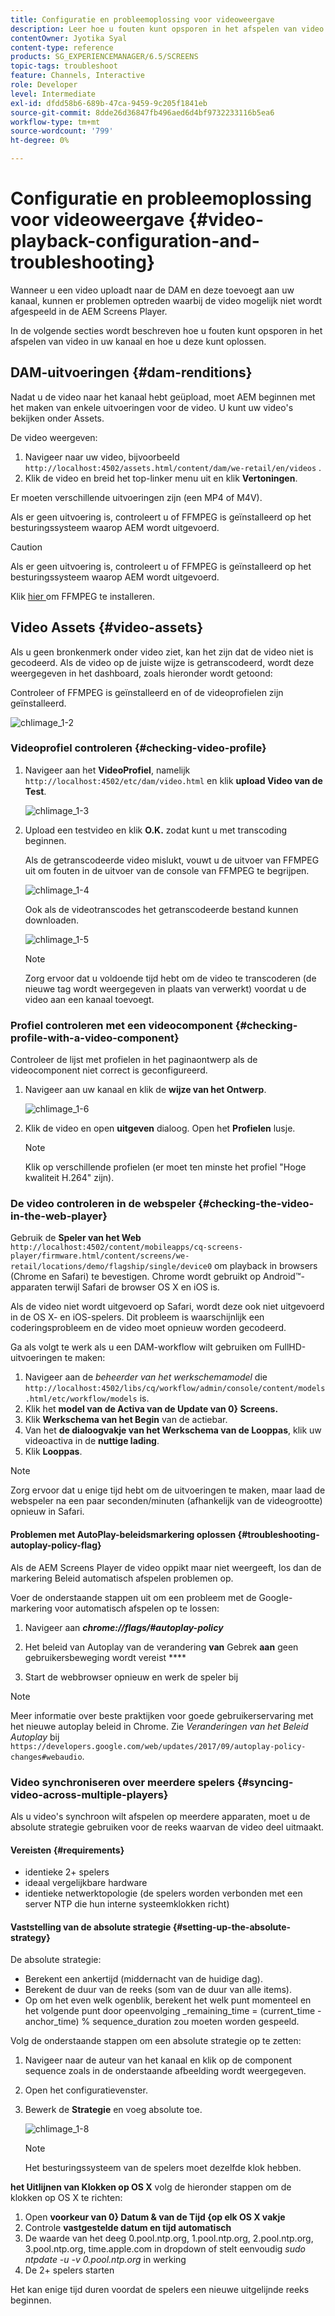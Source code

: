 ```yaml
---
title: Configuratie en probleemoplossing voor videoweergave
description: Leer hoe u fouten kunt opsporen in het afspelen van video in uw kanaal voor AEM Screens en hoe u problemen kunt oplossen.
contentOwner: Jyotika Syal
content-type: reference
products: SG_EXPERIENCEMANAGER/6.5/SCREENS
topic-tags: troubleshoot
feature: Channels, Interactive
role: Developer
level: Intermediate
exl-id: dfdd58b6-689b-47ca-9459-9c205f1841eb
source-git-commit: 8dde26d36847fb496aed6d4bf9732233116b5ea6
workflow-type: tm+mt
source-wordcount: '799'
ht-degree: 0%

---
```


# Configuratie en probleemoplossing voor videoweergave {#video-playback-configuration-and-troubleshooting}

Wanneer u een video uploadt naar de DAM en deze toevoegt aan uw kanaal, kunnen er problemen optreden waarbij de video mogelijk niet wordt afgespeeld in de AEM Screens Player.

In de volgende secties wordt beschreven hoe u fouten kunt opsporen in het afspelen van video in uw kanaal en hoe u deze kunt oplossen.

## DAM-uitvoeringen {#dam-renditions}

Nadat u de video naar het kanaal hebt geüpload, moet AEM beginnen met het maken van enkele uitvoeringen voor de video. U kunt uw video&#39;s bekijken onder Assets.

De video weergeven:

1. Navigeer naar uw video, bijvoorbeeld `http://localhost:4502/assets.html/content/dam/we-retail/en/videos` .
1. Klik de video en breid het top-linker menu uit en klik **Vertoningen**.

Er moeten verschillende uitvoeringen zijn (een MP4 of M4V).

Als er geen uitvoering is, controleert u of FFMPEG is geïnstalleerd op het besturingssysteem waarop AEM wordt uitgevoerd.

>[!CAUTION]
>
>Als er geen uitvoering is, controleert u of FFMPEG is geïnstalleerd op het besturingssysteem waarop AEM wordt uitgevoerd.
>
>Klik [ hier ](https://www.ffmpeg.org/download.html) om FFMPEG te installeren.

## Video Assets {#video-assets}

Als u geen bronkenmerk onder video ziet, kan het zijn dat de video niet is gecodeerd. Als de video op de juiste wijze is getranscodeerd, wordt deze weergegeven in het dashboard, zoals hieronder wordt getoond:

Controleer of FFMPEG is geïnstalleerd en of de videoprofielen zijn geïnstalleerd.

![ chlimage_1-2 ](assets/chlimage_1-2.png)

### Videoprofiel controleren {#checking-video-profile}

1. Navigeer aan het **VideoProfiel**, namelijk `http://localhost:4502/etc/dam/video.html` en klik **upload Video van de Test**.

   ![ chlimage_1-3 ](assets/chlimage_1-3.png)

1. Upload een testvideo en klik **O.K.** zodat kunt u met transcoding beginnen.

   Als de getranscodeerde video mislukt, vouwt u de uitvoer van FFMPEG uit om fouten in de uitvoer van de console van FFMPEG te begrijpen.

   ![ chlimage_1-4 ](assets/chlimage_1-4.png)

   Ook als de videotranscodes het getranscodeerde bestand kunnen downloaden.

   ![ chlimage_1-5 ](assets/chlimage_1-5.png)

   >[!NOTE]
   >
   >Zorg ervoor dat u voldoende tijd hebt om de video te transcoderen (de nieuwe tag wordt weergegeven in plaats van verwerkt) voordat u de video aan een kanaal toevoegt.

### Profiel controleren met een videocomponent {#checking-profile-with-a-video-component}

Controleer de lijst met profielen in het paginaontwerp als de videocomponent niet correct is geconfigureerd.

1. Navigeer aan uw kanaal en klik de **wijze van het Ontwerp**.

   ![ chlimage_1-6 ](assets/chlimage_1-6.png)

1. Klik de video en open **uitgeven** dialoog. Open het **Profielen** lusje.

   >[!NOTE]
   >Klik op verschillende profielen (er moet ten minste het profiel &quot;Hoge kwaliteit H.264&quot; zijn).

### De video controleren in de webspeler {#checking-the-video-in-the-web-player}

Gebruik de **Speler van het Web** `http://localhost:4502/content/mobileapps/cq-screens-player/firmware.html/content/screens/we-retail/locations/demo/flagship/single/device0` om playback in browsers (Chrome en Safari) te bevestigen. Chrome wordt gebruikt op Android™-apparaten terwijl Safari de browser OS X en iOS is.

Als de video niet wordt uitgevoerd op Safari, wordt deze ook niet uitgevoerd in de OS X- en iOS-spelers. Dit probleem is waarschijnlijk een coderingsprobleem en de video moet opnieuw worden gecodeerd.

Ga als volgt te werk als u een DAM-workflow wilt gebruiken om FullHD-uitvoeringen te maken:

1. Navigeer aan de *beheerder van het werkschemamodel* die `http://localhost:4502/libs/cq/workflow/admin/console/content/models.html/etc/workflow/models` is.
1. Klik het **model van de Activa van de Update van 0} Screens.**
1. Klik **Werkschema van het Begin** van de actiebar.
1. Van het **de dialoogvakje van het Werkschema van de Looppas**, klik uw videoactiva in de **nuttige lading**.
1. Klik **Looppas**.

>[!NOTE]
>
>Zorg ervoor dat u enige tijd hebt om de uitvoeringen te maken, maar laad de webspeler na een paar seconden/minuten (afhankelijk van de videogrootte) opnieuw in Safari.

#### Problemen met AutoPlay-beleidsmarkering oplossen {#troubleshooting-autoplay-policy-flag}

Als de AEM Screens Player de video oppikt maar niet weergeeft, los dan de markering Beleid automatisch afspelen problemen op.

Voer de onderstaande stappen uit om een probleem met de Google-markering voor automatisch afspelen op te lossen:

1. Navigeer aan ***chrome://flags/#autoplay-policy***
1. Het beleid van Autoplay van de verandering **van** Gebrek **aan** geen gebruikersbeweging wordt vereist ****

1. Start de webbrowser opnieuw en werk de speler bij

>[!NOTE]
>
>Meer informatie over beste praktijken voor goede gebruikerservaring met het nieuwe autoplay beleid in Chrome. Zie *Veranderingen van het Beleid Autoplay* bij `https://developers.google.com/web/updates/2017/09/autoplay-policy-changes#webaudio`.

### Video synchroniseren over meerdere spelers {#syncing-video-across-multiple-players}

Als u video&#39;s synchroon wilt afspelen op meerdere apparaten, moet u de absolute strategie gebruiken voor de reeks waarvan de video deel uitmaakt.

#### Vereisten {#requirements}

* identieke 2+ spelers
* ideaal vergelijkbare hardware
* identieke netwerktopologie (de spelers worden verbonden met een server NTP die hun interne systeemklokken richt)

#### Vaststelling van de absolute strategie {#setting-up-the-absolute-strategy}

De absolute strategie:

* Berekent een ankertijd (middernacht van de huidige dag).
* Berekent de duur van de reeks (som van de duur van alle items).
* Op om het even welk ogenblik, berekent het welk punt momenteel en het volgende punt door opeenvolging _remaining_time = (current_time - anchor_time) % sequence_duration zou moeten worden gespeeld.

Volg de onderstaande stappen om een absolute strategie op te zetten:

1. Navigeer naar de auteur van het kanaal en klik op de component sequence zoals in de onderstaande afbeelding wordt weergegeven.
1. Open het configuratievenster.
1. Bewerk de **Strategie** en voeg absolute toe.

   ![ chlimage_1-8 ](assets/chlimage_1-8.png)

   >[!NOTE]
   >Het besturingssysteem van de spelers moet dezelfde klok hebben.

**het Uitlijnen van Klokken op OS X** volg de hieronder stappen om de klokken op OS X te richten:

1. Open **voorkeur van 0} Datum &amp; van de Tijd {op elk OS X vakje**
1. Controle **vastgestelde datum en tijd automatisch**
1. De waarde van het deeg 0.pool.ntp.org, 1.pool.ntp.org, 2.pool.ntp.org, 3.pool.ntp.org, time.apple.com in dropdown of stelt eenvoudig *sudo ntpdate -u -v 0.pool.ntp.org* in werking
1. De 2+ spelers starten

Het kan enige tijd duren voordat de spelers een nieuwe uitgelijnde reeks beginnen.
